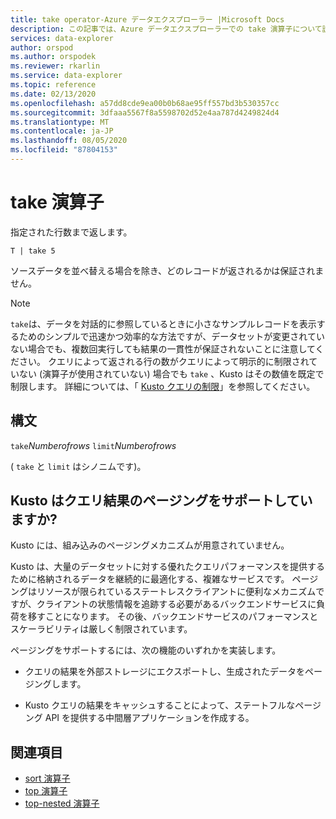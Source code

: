 ```yaml
---
title: take operator-Azure データエクスプローラー |Microsoft Docs
description: この記事では、Azure データエクスプローラーでの take 演算子について説明します。
services: data-explorer
author: orspod
ms.author: orspodek
ms.reviewer: rkarlin
ms.service: data-explorer
ms.topic: reference
ms.date: 02/13/2020
ms.openlocfilehash: a57dd8cde9ea00b0b68ae95ff557bd3b530357cc
ms.sourcegitcommit: 3dfaaa5567f8a5598702d52e4aa787d4249824d4
ms.translationtype: MT
ms.contentlocale: ja-JP
ms.lasthandoff: 08/05/2020
ms.locfileid: "87804153"
---
```

# <a name="take-operator"></a>take 演算子

指定された行数まで返します。

```kusto
T | take 5
```

ソースデータを並べ替える場合を除き、どのレコードが返されるかは保証されません。

> [!NOTE]
> `take`は、データを対話的に参照しているときに小さなサンプルレコードを表示するためのシンプルで迅速かつ効率的な方法ですが、データセットが変更されていない場合でも、複数回実行しても結果の一貫性が保証されないことに注意してください。
> クエリによって返される行の数がクエリによって明示的に制限されていない (演算子が使用されていない) 場合でも `take` 、Kusto はその数値を既定で制限します。 詳細については、「 [Kusto クエリの制限](../concepts/querylimits.md)」を参照してください。

## <a name="syntax"></a>構文

`take`*Numberofrows* 
 `limit`*Numberofrows*

( `take` と `limit` はシノニムです)。

## <a name="does-kusto-support-paging-of-query-results"></a>Kusto はクエリ結果のページングをサポートしていますか?

Kusto には、組み込みのページングメカニズムが用意されていません。

Kusto は、大量のデータセットに対する優れたクエリパフォーマンスを提供するために格納されるデータを継続的に最適化する、複雑なサービスです。 ページングはリソースが限られているステートレスクライアントに便利なメカニズムですが、クライアントの状態情報を追跡する必要があるバックエンドサービスに負荷を移すことになります。 その後、バックエンドサービスのパフォーマンスとスケーラビリティは厳しく制限されています。

ページングをサポートするには、次の機能のいずれかを実装します。

* クエリの結果を外部ストレージにエクスポートし、生成されたデータをページングします。

* Kusto クエリの結果をキャッシュすることによって、ステートフルなページング API を提供する中間層アプリケーションを作成する。

## <a name="see-also"></a>関連項目

* [sort 演算子](sortoperator.md)
* [top 演算子](topoperator.md)
* [top-nested 演算子](topnestedoperator.md)